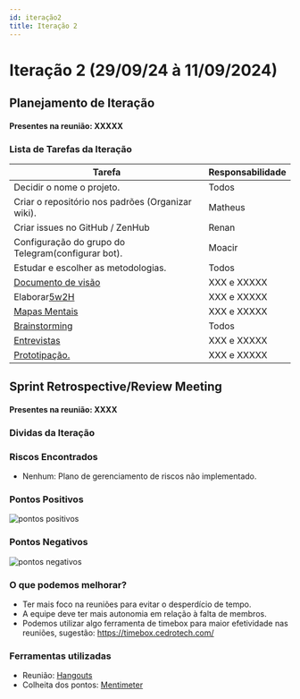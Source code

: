 ```yaml
---
id: iteração2
title: Iteração 2
---
```

# Iteração 2 (29/09/24 à 11/09/2024)

## Planejamento de Iteração

#### Presentes na reunião: XXXXX

### Lista de Tarefas da Iteração

| Tarefa                                                                                       | Responsabilidade |
| -------------------------------------------------------------------------------------------- | ---------------- |
| Decidir o nome o projeto.                                                                    | Todos            |
| Criar o repositório nos padrões (Organizar wiki).                                          | Matheus          |
| Criar issues no GitHub / ZenHub                                                              | Renan            |
| Configuração do grupo do Telegram(configurar bot).                                         | Moacir           |
| Estudar e escolher as metodologias.                                                          | Todos            |
| [Documento de visão](https://github.com/xxx/xxx.md)                                            | XXX e XXXXX      |
| Elaborar[5w2H](https://github.com/xxx/xxx.md)                                                   | XXX e XXXXX      |
| [Mapas Mentais](https://github.com/xxx/xxx.md)                                                  | XXX e XXXXX      |
| [Brainstorming](https://github.com/UnBArqDsw/2020.1_G7_TCM/blob/master/docs/base/Brainstorm.md) | Todos            |
| [Entrevistas](https://github.com/xxx/xxx.md)                                                    | XXX e XXXXX      |
| [Prototipação.](https://github.com/xxx/xxx.md)                                                | XXX e XXXXX      |

## Sprint Retrospective/Review Meeting

#### Presentes na reunião: XXXX

### Dividas da Iteração

### Riscos Encontrados

- Nenhum: Plano de gerenciamento de riscos não implementado.

### Pontos Positivos

![pontos positivos](../assets/Sprints/S1-positivos.png)

### Pontos Negativos

![pontos negativos](../assets/Sprints/S1-negativos.png)

### O que podemos melhorar?

- Ter mais foco na reuniões para evitar o desperdício de tempo.
- A equipe deve ter mais autonomia em relação à falta de membros.
- Podemos utilizar algo ferramenta de timebox para maior efetividade nas reuniões, sugestão: https://timebox.cedrotech.com/

### Ferramentas utilizadas

- Reunião: [Hangouts](https://hangouts.google.com/)
- Colheita dos pontos: [Mentimeter](https://www.mentimeter.com/)
